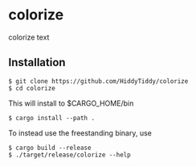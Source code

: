 # colorize

colorize text


## Installation

```console
$ git clone https://github.com/HiddyTiddy/colorize
$ cd colorize
```

This will install to $CARGO_HOME/bin
```console
$ cargo install --path .
```

To instead use the freestanding binary, use
```console
$ cargo build --release
$ ./target/release/colorize --help
```





